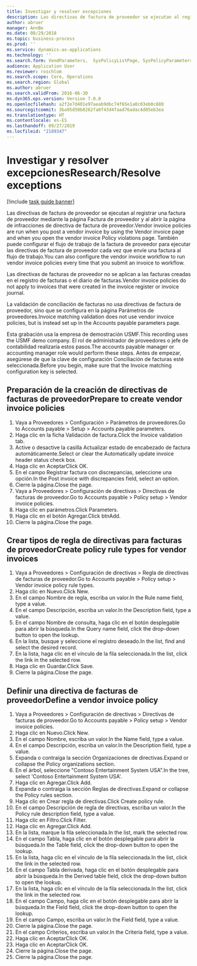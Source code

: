 ```yaml
---
title: Investigar y resolver excepciones
description: Las directivas de factura de proveedor se ejecutan al registrar una factura de proveedor mediante la página Factura de proveedor y al abrir la página de infracciones de directiva de factura de proveedor.
author: abruer
manager: AnnBe
ms.date: 08/29/2018
ms.topic: business-process
ms.prod: ''
ms.service: dynamics-ax-applications
ms.technology: ''
ms.search.form: VendParameters,  SysPolicyListPage, SysPolicyParameters, SysPolicySourceDocumentRuleType, SysPolicy, SysPolicySourceDocumentRule, SysQueryForm, SysQueryTableLookUp, SysQueryPrefixLookUp, SysQueryFieldLookUp
audience: Application User
ms.reviewer: roschlom
ms.search.scope: Core, Operations
ms.search.region: Global
ms.author: abruer
ms.search.validFrom: 2016-06-30
ms.dyn365.ops.version: Version 7.0.0
ms.openlocfilehash: a2f2e7d401e97aeab9dbc74f65e1a0c03eb0c880
ms.sourcegitcommit: 3ba95d50b8262fa0f43d4faad76adac4d05eb3ea
ms.translationtype: HT
ms.contentlocale: es-ES
ms.lasthandoff: 09/27/2019
ms.locfileid: "2189347"
---
```

# <a name="researchresolve-exceptions"></a><span data-ttu-id="3b9d0-103">Investigar y resolver excepciones</span><span class="sxs-lookup"><span data-stu-id="3b9d0-103">Research/Resolve exceptions</span></span>

[!include [task guide banner](../../includes/task-guide-banner.md)]

<span data-ttu-id="3b9d0-104">Las directivas de factura de proveedor se ejecutan al registrar una factura de proveedor mediante la página Factura de proveedor y al abrir la página de infracciones de directiva de factura de proveedor.</span><span class="sxs-lookup"><span data-stu-id="3b9d0-104">Vendor invoice policies are run when you post a vendor invoice by using the Vendor invoice page and when you open the vendor invoice Policy violations page.</span></span> <span data-ttu-id="3b9d0-105">También puede configurar el flujo de trabajo de la factura de proveedor para ejecutar las directivas de factura de proveedor cada vez que envíe una factura al flujo de trabajo.</span><span class="sxs-lookup"><span data-stu-id="3b9d0-105">You can also configure the vendor invoice workflow to run vendor invoice policies every time that you submit an invoice to workflow.</span></span> 

<span data-ttu-id="3b9d0-106">Las directivas de facturas de proveedor no se aplican a las facturas creadas en el registro de facturas o el diario de facturas.</span><span class="sxs-lookup"><span data-stu-id="3b9d0-106">Vendor invoice policies do not apply to invoices that were created in the invoice register or invoice journal.</span></span> 

<span data-ttu-id="3b9d0-107">La validación de conciliación de facturas no usa directivas de factura de proveedor, sino que se configura en la página Parámetros de proveedores.</span><span class="sxs-lookup"><span data-stu-id="3b9d0-107">Invoice matching validation does not use vendor invoice policies, but is instead set up in the Accounts payable parameters page.</span></span>

<span data-ttu-id="3b9d0-108">Esta grabación usa la empresa de demostración USMF.</span><span class="sxs-lookup"><span data-stu-id="3b9d0-108">This recording uses the USMF demo company.</span></span> <span data-ttu-id="3b9d0-109">El rol de administrador de proveedores o jefe de contabilidad realizaría estos pasos.</span><span class="sxs-lookup"><span data-stu-id="3b9d0-109">The accounts payable manager or accounting manager role would perform these steps.</span></span> <span data-ttu-id="3b9d0-110">Antes de empezar, asegúrese de que la clave de configuración Conciliación de facturas esté seleccionada.</span><span class="sxs-lookup"><span data-stu-id="3b9d0-110">Before you begin, make sure that the Invoice matching configuration key is selected.</span></span>


## <a name="prepare-to-create-vendor-invoice-policies"></a><span data-ttu-id="3b9d0-111">Preparación de la creación de directivas de facturas de proveedor</span><span class="sxs-lookup"><span data-stu-id="3b9d0-111">Prepare to create vendor invoice policies</span></span>
1. <span data-ttu-id="3b9d0-112">Vaya a Proveedores > Configuración > Parámetros de proveedores.</span><span class="sxs-lookup"><span data-stu-id="3b9d0-112">Go to Accounts payable > Setup > Accounts payable parameters.</span></span>
2. <span data-ttu-id="3b9d0-113">Haga clic en la ficha Validación de factura.</span><span class="sxs-lookup"><span data-stu-id="3b9d0-113">Click the Invoice validation tab.</span></span>
3. <span data-ttu-id="3b9d0-114">Active o desactive la casilla Actualizar estado de encabezado de factura automáticamente.</span><span class="sxs-lookup"><span data-stu-id="3b9d0-114">Select or clear the Automatically update invoice header status check box.</span></span>
4. <span data-ttu-id="3b9d0-115">Haga clic en Aceptar</span><span class="sxs-lookup"><span data-stu-id="3b9d0-115">Click OK.</span></span>
5. <span data-ttu-id="3b9d0-116">En el campo Registrar factura con discrepancias, seleccione una opción.</span><span class="sxs-lookup"><span data-stu-id="3b9d0-116">In the Post invoice with discrepancies field, select an option.</span></span>
6. <span data-ttu-id="3b9d0-117">Cierre la página.</span><span class="sxs-lookup"><span data-stu-id="3b9d0-117">Close the page.</span></span>
7. <span data-ttu-id="3b9d0-118">Vaya a Proveedores > Configuración de directivas > Directivas de facturas de proveedor.</span><span class="sxs-lookup"><span data-stu-id="3b9d0-118">Go to Accounts payable > Policy setup > Vendor invoice policies.</span></span>
8. <span data-ttu-id="3b9d0-119">Haga clic en parámetros.</span><span class="sxs-lookup"><span data-stu-id="3b9d0-119">Click Parameters.</span></span>
9. <span data-ttu-id="3b9d0-120">Haga clic en el botón Agregar.</span><span class="sxs-lookup"><span data-stu-id="3b9d0-120">Click btnAdd.</span></span>
10. <span data-ttu-id="3b9d0-121">Cierre la página.</span><span class="sxs-lookup"><span data-stu-id="3b9d0-121">Close the page.</span></span>

## <a name="create-policy-rule-types-for-vendor-invoices"></a><span data-ttu-id="3b9d0-122">Crear tipos de regla de directivas para facturas de proveedor</span><span class="sxs-lookup"><span data-stu-id="3b9d0-122">Create policy rule types for vendor invoices</span></span>
1. <span data-ttu-id="3b9d0-123">Vaya a Proveedores > Configuración de directivas > Regla de directivas de facturas de proveedor.</span><span class="sxs-lookup"><span data-stu-id="3b9d0-123">Go to Accounts payable > Policy setup > Vendor invoice policy rule types.</span></span>
2. <span data-ttu-id="3b9d0-124">Haga clic en Nuevo.</span><span class="sxs-lookup"><span data-stu-id="3b9d0-124">Click New.</span></span>
3. <span data-ttu-id="3b9d0-125">En el campo Nombre de regla, escriba un valor.</span><span class="sxs-lookup"><span data-stu-id="3b9d0-125">In the Rule name field, type a value.</span></span>
4. <span data-ttu-id="3b9d0-126">En el campo Descripción, escriba un valor.</span><span class="sxs-lookup"><span data-stu-id="3b9d0-126">In the Description field, type a value.</span></span>
5. <span data-ttu-id="3b9d0-127">En el campo Nombre de consulta, haga clic en el botón desplegable para abrir la búsqueda.</span><span class="sxs-lookup"><span data-stu-id="3b9d0-127">In the Query name field, click the drop-down button to open the lookup.</span></span>
6. <span data-ttu-id="3b9d0-128">En la lista, busque y seleccione el registro deseado.</span><span class="sxs-lookup"><span data-stu-id="3b9d0-128">In the list, find and select the desired record.</span></span>
7. <span data-ttu-id="3b9d0-129">En la lista, haga clic en el vínculo de la fila seleccionada.</span><span class="sxs-lookup"><span data-stu-id="3b9d0-129">In the list, click the link in the selected row.</span></span>
8. <span data-ttu-id="3b9d0-130">Haga clic en Guardar.</span><span class="sxs-lookup"><span data-stu-id="3b9d0-130">Click Save.</span></span>
9. <span data-ttu-id="3b9d0-131">Cierre la página.</span><span class="sxs-lookup"><span data-stu-id="3b9d0-131">Close the page.</span></span>

## <a name="define-a-vendor-invoice-policy"></a><span data-ttu-id="3b9d0-132">Definir una directiva de facturas de proveedor</span><span class="sxs-lookup"><span data-stu-id="3b9d0-132">Define a vendor invoice policy</span></span>
1. <span data-ttu-id="3b9d0-133">Vaya a Proveedores > Configuración de directivas > Directivas de facturas de proveedor.</span><span class="sxs-lookup"><span data-stu-id="3b9d0-133">Go to Accounts payable > Policy setup > Vendor invoice policies.</span></span>
2. <span data-ttu-id="3b9d0-134">Haga clic en Nuevo.</span><span class="sxs-lookup"><span data-stu-id="3b9d0-134">Click New.</span></span>
3. <span data-ttu-id="3b9d0-135">En el campo Nombre, escriba un valor.</span><span class="sxs-lookup"><span data-stu-id="3b9d0-135">In the Name field, type a value.</span></span>
4. <span data-ttu-id="3b9d0-136">En el campo Descripción, escriba un valor.</span><span class="sxs-lookup"><span data-stu-id="3b9d0-136">In the Description field, type a value.</span></span>
5. <span data-ttu-id="3b9d0-137">Expanda o contraiga la sección Organizaciones de directivas.</span><span class="sxs-lookup"><span data-stu-id="3b9d0-137">Expand or collapse the Policy organizations section.</span></span>
6. <span data-ttu-id="3b9d0-138">En el árbol, seleccione "Contoso Entertainment System USA".</span><span class="sxs-lookup"><span data-stu-id="3b9d0-138">In the tree, select 'Contoso Entertainment System USA'.</span></span>
7. <span data-ttu-id="3b9d0-139">Haga clic en Agregar.</span><span class="sxs-lookup"><span data-stu-id="3b9d0-139">Click Add.</span></span>
8. <span data-ttu-id="3b9d0-140">Expanda o contraiga la sección Reglas de directivas.</span><span class="sxs-lookup"><span data-stu-id="3b9d0-140">Expand or collapse the Policy rules section.</span></span>
9. <span data-ttu-id="3b9d0-141">Haga clic en Crear regla de directivas.</span><span class="sxs-lookup"><span data-stu-id="3b9d0-141">Click Create policy rule.</span></span>
10. <span data-ttu-id="3b9d0-142">En el campo Descripción de regla de directivas, escriba un valor.</span><span class="sxs-lookup"><span data-stu-id="3b9d0-142">In the Policy rule description field, type a value.</span></span>
11. <span data-ttu-id="3b9d0-143">Haga clic en Filtro.</span><span class="sxs-lookup"><span data-stu-id="3b9d0-143">Click Filter.</span></span>
12. <span data-ttu-id="3b9d0-144">Haga clic en Agregar.</span><span class="sxs-lookup"><span data-stu-id="3b9d0-144">Click Add.</span></span>
13. <span data-ttu-id="3b9d0-145">En la lista, marque la fila seleccionada.</span><span class="sxs-lookup"><span data-stu-id="3b9d0-145">In the list, mark the selected row.</span></span>
14. <span data-ttu-id="3b9d0-146">En el campo Tabla, haga clic en el botón desplegable para abrir la búsqueda.</span><span class="sxs-lookup"><span data-stu-id="3b9d0-146">In the Table field, click the drop-down button to open the lookup.</span></span>
15. <span data-ttu-id="3b9d0-147">En la lista, haga clic en el vínculo de la fila seleccionada.</span><span class="sxs-lookup"><span data-stu-id="3b9d0-147">In the list, click the link in the selected row.</span></span>
16. <span data-ttu-id="3b9d0-148">En el campo Tabla derivada, haga clic en el botón desplegable para abrir la búsqueda.</span><span class="sxs-lookup"><span data-stu-id="3b9d0-148">In the Derived table field, click the drop-down button to open the lookup.</span></span>
17. <span data-ttu-id="3b9d0-149">En la lista, haga clic en el vínculo de la fila seleccionada.</span><span class="sxs-lookup"><span data-stu-id="3b9d0-149">In the list, click the link in the selected row.</span></span>
18. <span data-ttu-id="3b9d0-150">En el campo Campo, haga clic en el botón desplegable para abrir la búsqueda.</span><span class="sxs-lookup"><span data-stu-id="3b9d0-150">In the Field field, click the drop-down button to open the lookup.</span></span>
19. <span data-ttu-id="3b9d0-151">En el campo Campo, escriba un valor.</span><span class="sxs-lookup"><span data-stu-id="3b9d0-151">In the Field field, type a value.</span></span>
20. <span data-ttu-id="3b9d0-152">Cierre la página.</span><span class="sxs-lookup"><span data-stu-id="3b9d0-152">Close the page.</span></span>
21. <span data-ttu-id="3b9d0-153">En el campo Criterios, escriba un valor.</span><span class="sxs-lookup"><span data-stu-id="3b9d0-153">In the Criteria field, type a value.</span></span>
22. <span data-ttu-id="3b9d0-154">Haga clic en Aceptar</span><span class="sxs-lookup"><span data-stu-id="3b9d0-154">Click OK.</span></span>
23. <span data-ttu-id="3b9d0-155">Haga clic en Aceptar</span><span class="sxs-lookup"><span data-stu-id="3b9d0-155">Click OK.</span></span>
24. <span data-ttu-id="3b9d0-156">Cierre la página.</span><span class="sxs-lookup"><span data-stu-id="3b9d0-156">Close the page.</span></span>
25. <span data-ttu-id="3b9d0-157">Cierre la página.</span><span class="sxs-lookup"><span data-stu-id="3b9d0-157">Close the page.</span></span>

